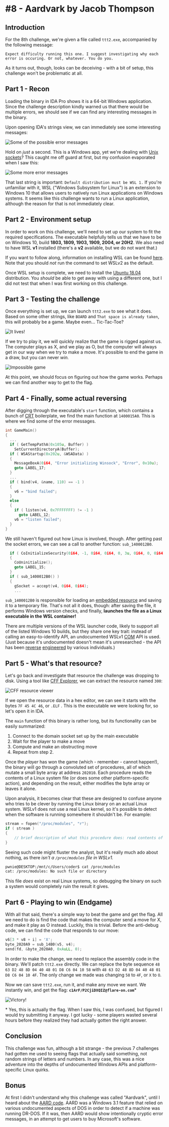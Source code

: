 # #8 - Aardvark by Jacob Thompson

## Introduction

For the 8th challenge, we're given a file called `ttt2.exe`, accompanied by the following message:

```
Expect difficulty running this one. I suggest investigating why each error is occuring. Or not, whatever. You do you.
```

As it turns out, though, looks can be deceiving - with a bit of setup, this challenge won't be problematic at all.

## Part 1 - Recon

Loading the binary in IDA Pro shows it is a 64-bit Windows application. Since the challenge description kindly warned us that there would be multiple errors, we should see if we can find any interesting messages in the binary.

Upon opening IDA's strings view, we can immediately see some interesting messages:

![Some of the possible error messages](https://s.heyitsleo.io/ShareX/2020/12/ida64_dVND9yM4o6.png)

Hold on _just_ a second. This is a Windows app, yet we're dealing with [Unix sockets](https://en.wikipedia.org/wiki/Unix_domain_socket)? This caught me off guard at first, but my confusion evaporated when I saw this:

![Some more error messages](https://s.heyitsleo.io/ShareX/2020/12/ida64_mLxKbd6kIy.png)

That last string is important: `Default distribution must be WSL 1.` If you're unfamiliar with it, WSL ("Windows Subsystem for Linux") is an extension to Windows 10 that allows users to natively run Linux applications on Windows systems. It seems like this challenge wants to run a Linux application, although the reason for that is not immediately clear.

## Part 2 - Environment setup

In order to work on this challenge, we'll need to set up our system to fit the required specifications. The executable helpfully tells us that we have to be on Windows 10, build **1803, 1809, 1903, 1909, 2004, or 20H2**. We also need to have WSL **v1** installed (there's a **v2** available, but we do not want that.) 

If you want to follow along, information on installing WSL can be found [here](https://docs.microsoft.com/en-us/windows/wsl/install-win10). Note that you should _not_ run the command to set WSLv2 as the default.

Once WSL setup is complete, we need to install the [Ubuntu 18.04](https://www.microsoft.com/store/apps/9N9TNGVNDL3Q) distribution. You _should_ be able to get away with using a different one, but I did not test that when I was first working on this challenge.

## Part 3 - Testing the challenge

Once everything is set up, we can launch `ttt2.exe` to see what it does. Based on some other strings, like `BOARD` and `That space is already taken`, this will probably be a game.
Maybe even... Tic-Tac-Toe?

![It lives!](https://s.heyitsleo.io/ShareX/2020/12/ttt2_yzbJSJME2r.png)

If we try to play it, we will quickly realize that the game is rigged against us. The computer plays as X, and we play as O, but the computer will always get in our way when we try to make a move. It's possible to end the game in a draw, but you can never _win._

![Impossible game](https://s.heyitsleo.io/ShareX/2020/12/ttt2_aItfOBkMqn.png)

At this point, we should focus on figuring out how the game works. Perhaps we can find another way to get to the flag.

## Part 4 - Finally, some actual reversing

After digging through the executable's `start` function, which contains a bunch of [CRT](https://docs.microsoft.com/en-us/cpp/c-runtime-library/crt-library-features?view=msvc-160) boilerplate, we find the main function at `1400015A0`. This is where we find some of the error messages.

```cpp
int GameMain()
{
  ...
  if ( GetTempPathA(0x105u, Buffer) )
    SetCurrentDirectoryA(Buffer);
  if ( WSAStartup(0x202u, &WSAData) )
  {
    MessageBoxA(0i64, "Error initializing Winsock", "Error", 0x10u);
    goto LABEL_17;
  }
  ...
  if ( bind(v4, &name, 110) == -1 )
  {
    v6 = "bind failed";
  }
  else
  {
    if ( listen(v4, 0x7FFFFFFF) != -1 )
      goto LABEL_12;
    v6 = "listen failed";
  }
}
```

We still haven't figured out how Linux is involved, though. After getting past the socket errors, we can see a call to another function: `sub_1400012B0`.

```cpp
  if ( CoInitializeSecurity(0i64, -1, 0i64, 0i64, 0, 3u, 0i64, 0, 0i64) )
  {
    CoUninitialize();
    goto LABEL_15;
  }
  if ( sub_1400012B0() )
  {
    gSocket = accept(v4, 0i64, 0i64);
    ...
```

`sub_1400012B0` is responsible for loading an [embedded resource](https://docs.microsoft.com/en-us/windows/win32/menurc/rcdata-resource) and saving it to a temporary file. That's not all it does, though: after saving the file, it performs Windows version checks, and finally, **launches the file as a Linux executable in the WSL container!**

There are multiple versions of the WSL launcher code, likely to support all of the listed Windows 10 builds, but they share one key trait: instead of calling an easy-to-identify API, an undocumented WSLv1 [COM](https://docs.microsoft.com/en-us/windows/win32/com/the-component-object-model) API is used. (Just because it's undocumented doesn't mean it's unresearched - the API has been [reverse](https://github.com/Biswa96/WslReverse) [engineered](https://github.com/ionescu007/lxss) by various individuals.)

## Part 5 - What's that resource?

Let's go back and investigate that resource the challenge was dropping to disk. Using a tool like [CFF Explorer](https://www.ntcore.com/?page_id=388), we can extract the resource named `300`:

![CFF resource viewer](https://s.heyitsleo.io/ShareX/2020/12/HappKETjQe.png)

If we open the resource data in a hex editor, we can see it starts with the bytes `7F 45 4C 46`, or `.ELF` . This is the executable we were looking for, so let's open it in IDA.

The `main` function of this binary is rather long, but its functionality can be easily summarized:

1. Connect to the domain socket set up by the main executable
2. Wait for the player to make a move
3. Compute and make an obstructing move
4. Repeat from step 2.

Once the _player_ has won the game (which - remember - cannot happen!), the binary will go through a convoluted set of procedures, all of which mutate a small byte array at address `202010`. Each procedure reads the contents of a Linux system file (or does some other platform-specific action), and depending on the result, either modifies the byte array or leaves it alone. 

Upon analysis, it becomes clear that these are designed to confuse anyone who tries to be clever by running the Linux binary on an actual Linux system. WSLv1 does not use a real Linux kernel, so it's possible to detect when the software is running somewhere it shouldn't be. For example:
```cpp
stream = fopen("/proc/modules", "r");
if ( stream )
{
    // brief description of what this procedure does: read contents of the /proc/modules file, if "cpufreq_" is found then mutate the global byte array
}
```

Seeing such code might fluster the analyst, but it's really much ado about nothing, as there _isn't a `/proc/modules` file in WSLv1._

```sh
pwnie@DESKTOP:/mnt/c/Users/coder$ cat /proc/modules
cat: /proc/modules: No such file or directory
```

This file _does_ exist on real Linux systems, so debugging the binary on such a system would completely ruin the result it gives.

## Part 6 - Playing to win (Endgame)

With all that said, there's a simple way to beat the game and get the flag. All we need to do is find the code that makes the computer send a move for X, and make it play as O instead. Luckily, this is trivial. Before the anti-debug code, we can find the code that responds to our move:

```cpp
v6[3 * v8 + i] = 'X';
byte_2020A9 = sub_14B0(v5, v4);
send(fd, &byte_2020A0, 0xAuLL, 0);
```

In order to make the change, we need to replace the assembly code in the binary. We'll patch `ttt2.exe` directly.
We can replace the byte sequence `48 63 D2 48 8D 04 40 48 01 D8 C6 04 10 58` with `48 63 D2 48 8D 04 40 48 01 D8 C6 04 10 4F`. The only change we made was changing `58` to `4F`, or `X` to `O`.

Now we can save `ttt2.exe`, run it, and make any move we want. We instantly win, and get the flag: **`c1ArF/P2CjiDXQIZ@flare-on.com`**\*

![Victory!](https://s.heyitsleo.io/ShareX/2020/12/ttt2_9PJlRf9oJh.png)

\* Yes, this is actually the flag. When I saw this, I was confused, but figured I would try submitting it anyway. I got lucky - some players wasted several hours before they realized they had actually gotten the right answer.

## Conclusion

This challenge was fun, although a bit strange - the previous 7 challenges had gotten me used to seeing flags that actually said something, not random strings of letters and numbers. In any case, this was a nice adventure into the depths of undocumented Windows APIs and platform-specific Linux quirks.

## Bonus

At first I didn't understand why this challenge was called "Aardvark", until I heard about the [AARD code](https://en.wikipedia.org/wiki/AARD_code). AARD was a Windows 3.1 feature that relied on various undocumented aspects of DOS in order to detect if a machine was running DR-DOS. If it was, then AARD would show intentionally cryptic error messages, in an attempt to get users to buy Microsoft's software.